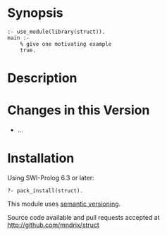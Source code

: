 # Synopsis

    :- use_module(library(struct)).
    main :-
        % give one motivating example
        true.

# Description

# Changes in this Version

  * ...

# Installation

Using SWI-Prolog 6.3 or later:

    ?- pack_install(struct).

This module uses [semantic versioning](http://semver.org/).

Source code available and pull requests accepted at
http://github.com/mndrix/struct
